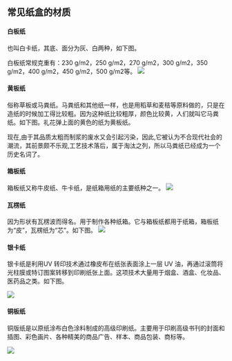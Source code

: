 ## 常见纸盒的材质
#### 白板纸
也叫白卡纸，其底、面分为灰、白两种，如下图。

白板纸常规克重有：230 g/m2，250 g/m2，270 g/m2，300 g/m2，350 g/m2，400 g/m2，450 g/m2，500 g/m2等。
![](http://7xuaul.com1.z0.glb.clouddn.com/8adaba98107ae722d04d92f82ee4ea75.png)


#### 黄板纸
俗称草板或马粪纸。马粪纸和其他纸一样，也是用稻草和麦秸等原料做的，只是在造纸的时候加工得比较粗。因为这种纸比较粗厚，颜色比较黄，人们就叫它马粪纸。如下图。礼花弹上面的黄色的纸为黄板纸。

现在,由于其品质太粗而制浆的废水又会引起污染，因此,它被认为不合现代社会的潮流，其前景颇不乐观,工艺技术落后，属于淘汰之列，所以马粪纸已经成为一个历史名词了。

#### 箱板纸
箱板纸又称牛皮纸、牛卡纸，是纸箱用纸的主要纸种之一。
![](http://7xuaul.com1.z0.glb.clouddn.com/13a0f56259e1749641650921e2ff0c6f.png)


#### 瓦楞纸
因为形状有瓦楞波而得名。用于制作各种纸箱。它与箱板纸都用于纸箱，箱板纸为“皮”，瓦楞纸为“芯”。如下图。
![](http://7xuaul.com1.z0.glb.clouddn.com/d74b6781a0b9693c91cb2c2f5b854a68.png)

#### 银卡纸
银卡纸是利用UV 转印技术通过橡皮布在纸张表面涂上一层 UV 油，再通过滚筒将光柱膜或特订图案转移到印刷纸张上面。这项技术大量用于烟盒、酒盒、化妆品、医药品之类。如下图。

![](http://7xuaul.com1.z0.glb.clouddn.com/d07d8863bf352b1bc4b980d898ec813d.png)


#### 铜板纸
铜版纸是以原纸涂布白色涂料制成的高级印刷纸。主要用于印刷高级书刊的封面和插图、彩色画片、各种精美的商品广告、样本、商品包装、商标等。

![](http://7xuaul.com1.z0.glb.clouddn.com/8914a1fefe306e15d560e0cee20ade15.png)
